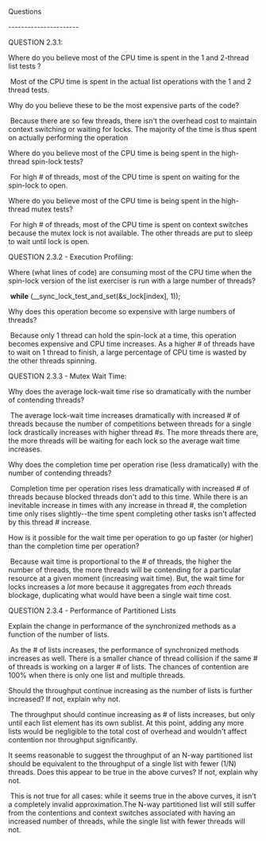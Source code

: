 Questions

\----------------------

QUESTION 2.3.1:

Where do you believe most of the CPU time is spent in the 1 and 2-thread list tests ?

​	Most of the CPU time is spent in the actual list operations with the 1 and 2 thread tests.

Why do you believe these to be the most expensive parts of the code?

​	Because there are so few threads, there isn't the overhead cost to maintain context switching or waiting for locks. The majority of the time is thus spent on actually performing the operation

Where do you believe most of the CPU time is being spent in the high-thread spin-lock tests?

​	For high # of threads, most of the CPU time is spent on waiting for the spin-lock to open.

Where do you believe most of the CPU time is being spent in the high-thread mutex tests?

​	For high # of threads, most of the CPU time is spent on context switches because the mutex lock is not available.  The other threads are put to sleep to wait until lock is open.



QUESTION 2.3.2 - Execution Profiling:

Where (what lines of code) are consuming most of the CPU time when the spin-lock version of the list exerciser is run with a large number of threads?

​            **while** (__sync_lock_test_and_set(&s_lock[index], 1));

Why does this operation become so expensive with large numbers of threads?

​	Because only 1 thread can hold the spin-lock at a time, this operation becomes expensive and CPU time increases. As a higher # of threads have to wait on 1 thread to finish, a large percentage of CPU time is wasted by the other threads spinning.



QUESTION 2.3.3 - Mutex Wait Time:

Why does the average lock-wait time rise so dramatically with the number of contending threads?

​	The average lock-wait time increases dramatically with increased # of threads because the number of competitions between threads for a single lock drastically increases with higher thread #s. The more threads there are, the more threads will be waiting for each lock so the average wait time increases.

Why does the completion time per operation rise (less dramatically) with the number of contending threads?

​	Completion time per operation rises less dramatically with increased # of threads because blocked threads don't add to this time. While there is an inevitable increase in times with any increase in thread #, the completion time only rises slightly--the time spent completing other tasks isn't affected by this thread # increase.



How is it possible for the wait time per operation to go up faster (or higher) than the completion time per operation?

​	Because wait time is proportional to the # of threads, the higher the number of threads, the more threads will be contending for a particular resource at a given moment (increasing wait time). But, the wait time for locks increases a *lot* more because it aggregates from *each* threads blockage, duplicating what would have been a single wait time cost.



QUESTION 2.3.4 - Performance of Partitioned Lists 

Explain the change in performance of the synchronized methods as a function of the number of lists.

​	As the # of lists increases, the performance of synchronized methods increases as well. There is a smaller chance of thread collision if the same # of threads is working on a larger # of lists. The chances of contention are 100% when there is only one list and multiple threads.

Should the throughput continue increasing as the number of lists is further increased? If not, explain why not.

​	The throughput should continue increasing as # of lists increases, but only until each list element has its own sublist. At this point, adding any more lists would be negligible to the total cost of overhead and wouldn't affect contention nor throughput significantly.

It seems reasonable to suggest the throughput of an N-way partitioned list should be equivalent to the throughput of a single list with fewer (1/N)
threads. Does this appear to be true in the above curves? If not, explain why not.

​	This is not true for all cases: while it seems true in the above curves, it isn't a completely invalid approximation.The N-way partitioned list will still suffer from the contentions and context switches associated with having an increased number of threads, while the single list with fewer threads will not. 
